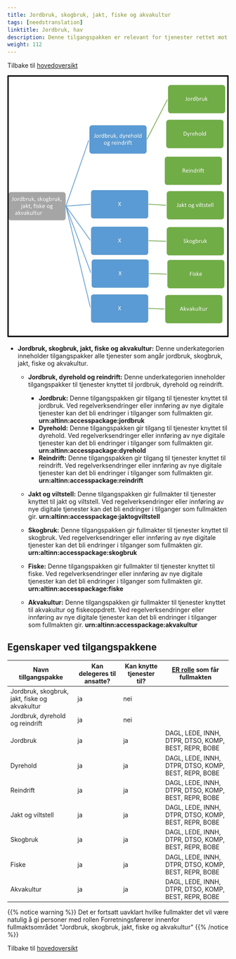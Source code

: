 ```yaml
---
title: Jordbruk, skogbruk, jakt, fiske og akvakultur
tags: [needstranslation]
linktitle: Jordbruk, hav
description: Denne tilgangspakken er relevant for tjenester rettet mot virksomheter med aktivitet innen jordbruk, skogbruk, jakt, fiske og akvakultur
weight: 112
---
```


Tilbake til [hovedoversikt](/en/authorization/what-do-you-get/accessgroups/type-accessgroups/versjon-3/#oversikt-over-tilgangspakker)


 
![Jordbruk, skogbruk, jakt, fiske og akvakultur](jsjfa.jpg "Jordbruk, skogbruk, jakt, fiske og akvakultur")
- **Jordbruk, skogbruk, jakt, fiske og akvakultur:** Denne underkategorien inneholder tilgangspakker alle tjenester som angår jordbruk, skogbruk, jakt, fiske og akvakultur.
	- **Jordbruk, dyrehold og reindrift:** Denne underkategorien inneholder tilgangspakker til tjenester knyttet til jordbruk, dyrehold og reindrift.
		- **Jordbruk:** Denne tilgangspakken gir tilgang til tjenester knyttet til jordbruk. Ved regelverksendringer eller innføring av nye digitale tjenester kan det bli endringer i tilganger som fullmakten gir. **urn:altinn:accesspackage:jordbruk**
   		- **Dyrehold:** Denne tilgangspakken gir tilgang til tjenester knyttet til dyrehold. Ved regelverksendringer eller innføring av nye digitale tjenester kan det bli endringer i tilganger som fullmakten gir.  **urn:altinn:accesspackage:dyrehold**
   		- **Reindrift:** Denne tilgangspakken gir tilgang til tjenester knyttet til reindrift. Ved regelverksendringer eller innføring av nye digitale tjenester kan det bli endringer i tilganger som fullmakten gir.  **urn:altinn:accesspackage:reindrift**
   		
     - **Jakt og viltstell:** Denne tilgangspakken gir fullmakter til tjenester knyttet til jakt og viltstell. Ved regelverksendringer eller innføring av nye digitale tjenester kan det bli endringer i tilganger som fullmakten gir. **urn:altinn:accesspackage:jaktogviltstell**
     - **Skogbruk:** Denne tilgangspakken gir fullmakter til tjenester knyttet til skogbruk. Ved regelverksendringer eller innføring av nye digitale tjenester kan det bli endringer i tilganger som fullmakten gir. **urn:altinn:accesspackage:skogbruk**
     - **Fiske:** Denne tilgangspakken gir fullmakter til tjenester knyttet til fiske. Ved regelverksendringer eller innføring av nye digitale tjenester kan det bli endringer i tilganger som fullmakten gir.  **urn:altinn:accesspackage:fiske**
     - **Akvakultur:** Denne tilgangspakken gir fullmakter til tjenester knyttet til akvakultur og fiskeoppdrett. Ved regelverksendringer eller innføring av nye digitale tjenester kan det bli endringer i tilganger som fullmakten gir. **urn:altinn:accesspackage:akvakultur**


## Egenskaper ved tilgangspakkene
|Navn tillgangspakke|Kan delegeres til ansatte?|Kan knytte tjenester til?|[ER rolle](/en/authorization/what-do-you-get/accessgroups/register_er/#rolletyper-fra-enhetsregisteret) som får fullmakten|
|---|---|---|---|
|Jordbruk, skogbruk, jakt, fiske og akvakultur| ja|nei||
|Jordbruk, dyrehold og reindrift| ja|nei||
|Jordbruk|ja|ja|DAGL, LEDE, INNH, DTPR, DTSO, KOMP, BEST, REPR, BOBE|
|Dyrehold|ja|ja|DAGL, LEDE, INNH, DTPR, DTSO, KOMP, BEST, REPR, BOBE|
|Reindrift|ja|ja|DAGL, LEDE, INNH, DTPR, DTSO, KOMP, BEST, REPR, BOBE|
|Jakt og viltstell|ja|ja|DAGL, LEDE, INNH, DTPR, DTSO, KOMP, BEST, REPR, BOBE|
|Skogbruk|ja|ja|DAGL, LEDE, INNH, DTPR, DTSO, KOMP, BEST, REPR, BOBE|
|Fiske|ja|ja|DAGL, LEDE, INNH, DTPR, DTSO, KOMP, BEST, REPR, BOBE|
|Akvakultur|ja|ja|DAGL, LEDE, INNH, DTPR, DTSO, KOMP, BEST, REPR, BOBE|

{{% notice warning %}} Det er fortsatt uavklart hvilke fullmakter det vil være natulig å gi personer med rollen Forretningsførerer innenfor fullmaktsområdet "Jordbruk, skogbruk, jakt, fiske og akvakultur" {{% /notice %}}


Tilbake til [hovedoversikt](/en/authorization/what-do-you-get/accessgroups/type-accessgroups/versjon-3/#oversikt-over-tilgangspakker)
